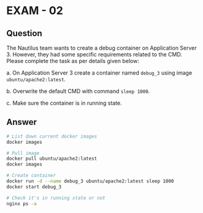 # EXAM - 02

## Question

The Nautilus team wants to create a debug container on Application Server 3. However, they had some specific requirements related to the CMD. Please complete the task as per details given below:

a. On Application Server 3 create a container named `debug_3` using image `ubuntu/apache2:latest`.

b. Overwrite the default CMD with command `sleep 1000`.

c. Make sure the container is in running state.

## Answer

```bash
# List down current docker images
docker images

# Pull image
docker pull ubuntu/apache2:latest
docker images

# Create container
docker run -d --name debug_3 ubuntu/apache2:latest sleep 1000
docker start debug_3

# Check it's in running state or not
nginx ps -a 
```
